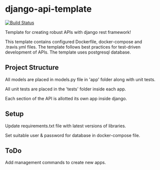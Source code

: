# django-api-template
[![Build Status](https://travis-ci.com/Diaga/django-api-template.svg?branch=master)](https://travis-ci.com/Diaga/django-api-template)

Template for creating robust APIs with django rest framework!

This template contains configured Dockerfile, docker-compose and .travis.yml files. The template follows best practices for test-driven development of APIs. The template uses postgresql database.

## Project Structure
All models are placed in models.py file in 'app' folder along with unit tests.

All unit tests are placed in the 'tests' folder inside each app.

Each section of the API is allotted its own app inside django.

## Setup
Update requirements.txt file with latest versions of libraries.

Set suitable user & password for database in docker-compose file.

## ToDo
Add management commands to create new apps.
